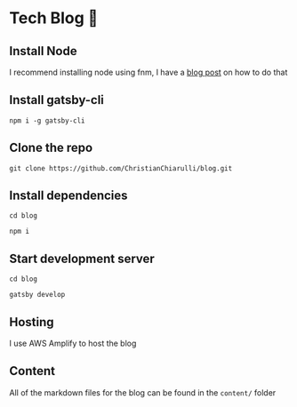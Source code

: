 # Tech Blog 🚀

## Install Node

I recommend installing node using fnm, I have a [blog post](https://www.chiarulli.me/Nodejs/02-Install-FNM/) on how to do that

## Install gatsby-cli

```
npm i -g gatsby-cli
```

## Clone the repo

```
git clone https://github.com/ChristianChiarulli/blog.git
```

## Install dependencies

```
cd blog

npm i
```

## Start development server

```
cd blog

gatsby develop
```

## Hosting

I use AWS Amplify to host the blog

## Content

All of the markdown files for the blog can be found in the `content/` folder
